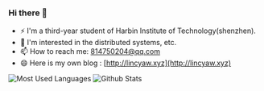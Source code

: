 ### Hi there 👋

<!--
**Lincyaw/Lincyaw** is a ✨ _special_ ✨ repository because its `README.md` (this file) appears on your GitHub profile.

Here are some ideas to get you started:

- 🔭 I’m currently working on ...
- 🌱 I’m currently learning ...
- 👯 I’m looking to collaborate on ...
- 🤔 I’m looking for help with ...
- 💬 Ask me about ...
- 📫 How to reach me: ...
- 😄 Pronouns: ...
- ⚡ Fun fact: ...
-->


- ⚡ I'm a third-year student of Harbin Institute of Technology(shenzhen).
- 👯 I'm interested in the distributed systems, etc. 
- 📫 How to reach me: 814750204@qq.com
- 😄 Here is my own blog : [http://lincyaw.xyz](http://lincyaw.xyz)

![Most Used Languages](https://github-readme-stats.vercel.app/api/top-langs/?username=Lincyaw&theme=dark)
![Github Stats](https://github-readme-stats.vercel.app/api?username=Lincyaw&show_icons=true&theme=dark&count_private=true)
